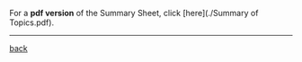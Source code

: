 For a **pdf version** of the Summary Sheet, click [here](./Summary of Topics.pdf).

---


[back](./)
